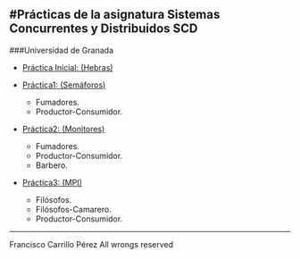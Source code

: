 #Prácticas de la asignatura Sistemas Concurrentes y Distribuidos SCD
------------------------------------------------------------------------------------------------------------
###Universidad de Granada
- [Práctica Inicial: (Hebras)](https://github.com/pacocp/GII-UGR-Segundo/tree/master/PracticasSCD_UGR/Pr%C3%A1ctica%20inicial)
- [Práctica1: (Semáforos)](https://github.com/pacocp/GII-UGR-Segundo/tree/master/PracticasSCD_UGR/Pr%C3%A1ctica%201)
  - Fumadores.
  - Productor-Consumidor.

- [Práctica2: (Monitores)](https://github.com/pacocp/GII-UGR-Segundo/tree/master/PracticasSCD_UGR/Pr%C3%A1ctica%202)
  - Fumadores.
  - Productor-Consumidor.
  - Barbero.

- [Práctica3: (MPI)](https://github.com/pacocp/GII-UGR-Segundo/tree/master/PracticasSCD_UGR/Pr%C3%A1ctica%203)
  - Filósofos.
  - Filósofos-Camarero.
  - Productor-Consumidor.

-------------------------------------------------------------------------------------------------------------------------
Francisco Carrillo Pérez
All wrongs reserved

